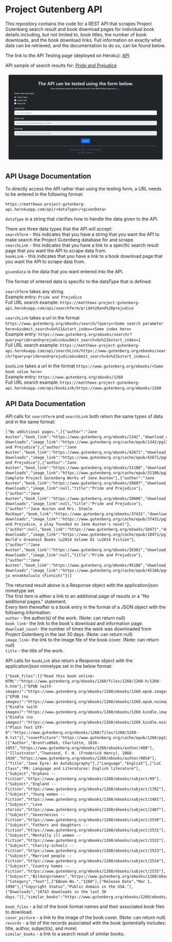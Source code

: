 # Project Gutenberg API
This repository contains the code for a REST API that scrapes Project Gutenberg search result and book download pages for individual book details including, but not limited to, book titles, the number of book downloads, and the book download links. Full information on exactly what data can be retrieved, and the documentation to do so, can be found below.

The link to the API Testing page (deployed on Heroku): [API](https://matthews-project-gutenberg-api.herokuapp.com/)

API sample of search results for: [Pride and Prejudice](https://matthews-project-gutenberg-api.herokuapp.com/api/searchTerm/pride%20and%20prejudice)

![PNG](https://github.com/MatthewMattei/project-gutenberg-api/blob/master/GithubAssets/APITesting.png)

## API Usage Documentation
To directly access the API rather than using the testing form, a URL needs to be entered in the following format:
```
https://matthews-project-gutenberg-api.herokuapp.com/api/<dataType>/<givenData>
```
`dataType` is a string that clarifies how to handle the data given to the API. <br>

There are three data types that the API will accept: <br>
`searchTerm` - this indicates that you have a string that you want the API to make search the Project Gutenberg database for and scrape. <br>
`searchLink` - this indicates that you have a link to a specific search result page that you want the API to scrape data from. <br> 
`bookLink` - this indicates that you have a link to a book download page that you want the API to scrape data from. <br>

`givenData` is the data that you want entered into the API. <br>

The format of entered data is specific to the dataType that is defined: <br>

`searchTerm` takes any string. <br>
Example entry: `Pride and Prejudice` <br>
Full URL search example: `https://matthews-project-gutenberg-api.herokuapp.com/api/searchTerm/pride%20and%20prejudice` <br>

`searchLink` takes a url in the format `https://www.gutenberg.org/ebooks/search/?query=<Some search parameter here>&submit_search=Go%21&start_index=<Some index here>` <br>
Example entry: `https://www.gutenberg.org/ebooks/search/?query=pride+and+prejudice&submit_search=Go%21&start_index=1` <br>
Full URL search example: `https://matthews-project-gutenberg-api.herokuapp.com/api/searchLink/https://www.gutenberg.org/ebooks/search/?query=pride+and+prejudice&submit_search=Go%21&start_index=1` <br>

`bookLink` takes a url in the format `https://www.gutenberg.org/ebooks/<Some book value here>` <br>
Example entry: `https://www.gutenberg.org/ebooks/1260` <br>
Full URL search example: `https://matthews-project-gutenberg-api.herokuapp.com/api/bookLink/https://www.gutenberg.org/ebooks/1260` <br>

## API Data Documentation
API calls for `searchTerm` and `searchLink` both return the same types of data and in the same format:
```
["No additional pages.",[{"author":"Jane Austen","book_link":"https://www.gutenberg.org/ebooks/1342","download_count":"53593 downloads","image_link":"https://www.gutenberg.org/cache/epub/1342/pg1342.cover.small.jpg","title":"Pride and Prejudice"},{"author":"Jane Austen","book_link":"https://www.gutenberg.org/ebooks/42671","download_count":"2384 downloads","image_link":"https://www.gutenberg.org/cache/epub/42671/pg42671.cover.small.jpg","title":"Pride and Prejudice"},{"author":"Jane Austen","book_link":"https://www.gutenberg.org/ebooks/31100","download_count":"610 downloads","image_link":"https://www.gutenberg.org/cache/epub/31100/pg31100.cover.small.jpg","title":"The Complete Project Gutenberg Works of Jane Austen"},{"author":"Jane Austen","book_link":"https://www.gutenberg.org/ebooks/20687","download_count":"401 downloads","image_link":null,"title":"Pride and Prejudice"},{"author":"Jane Austen","book_link":"https://www.gutenberg.org/ebooks/20686","download_count":"236 downloads","image_link":null,"title":"Pride and Prejudice"},{"author":"Jane Austen and Mrs. Steele MacKaye","book_link":"https://www.gutenberg.org/ebooks/37431","download_count":"219 downloads","image_link":"https://www.gutenberg.org/cache/epub/37431/pg37431.cover.small.jpg","title":"Pride and Prejudice, a play founded on Jane Austen's novel"},{"author":null,"book_link":"https://www.gutenberg.org/ebooks/10471","download_count":"207 downloads","image_link":"https://www.gutenberg.org/cache/epub/10471/pg10471.cover.small.jpg","title":"The World's Greatest Books \u2014 Volume 01 \u2014 Fiction"},{"author":"Jane Austen","book_link":"https://www.gutenberg.org/ebooks/26301","download_count":"191 downloads","image_link":null,"title":"Pride and Prejudice"},{"author":"Jane Austen","book_link":"https://www.gutenberg.org/ebooks/45186","download_count":"33 downloads","image_link":"https://www.gutenberg.org/cache/epub/45186/pg45186.cover.small.jpg","title":"Ylpeys ja ennakkoluulo (Finnish)"}]]
```
The returned result above is a Response object with the application/json mimetype set. <br>
The first item is either a link to an additional page of results or a "No additional pages." statement. <br>
Every item thereafter is a book entry in the format of a JSON object with the following information: <br>
`author` - the author(s) of the work. (Note: can return null) <br>
`book_link`- the link to the book's download and information page. <br>
`download_count`- the number of times the work was downloaded from Project Gutenberg in the last 30 days. (Note: can return null) <br>
`image_link`- the link to the image file of the book cover. (Note: can return null) <br>
`title` - the title of the work. <br>

API calls for `bookLink` also return a Response object with the application/json mimetype set in the below format:
```
{"book_files":[{"Read this book online: HTML":"https://www.gutenberg.org/ebooks/1260/files/1260/1260-h/1260-h.htm"},{"EPUB (with images)":"https://www.gutenberg.org/ebooks/1260/ebooks/1260.epub.images"},{"EPUB (no images)":"https://www.gutenberg.org/ebooks/1260/ebooks/1260.epub.noimages"},{"Kindle (with images)":"https://www.gutenberg.org/ebooks/1260/ebooks/1260.kindle.images"},{"Kindle (no images)":"https://www.gutenberg.org/ebooks/1260/ebooks/1260.kindle.noimages"},{"Plain Text UTF-8":"https://www.gutenberg.org/ebooks/1260/files/1260/1260-0.txt"}],"coverPicture":"https://www.gutenberg.org/cache/epub/1260/pg1260.cover.medium.jpg","records":[["Author","Bront\u00eb, Charlotte, 1816-1855","https://www.gutenberg.org/ebooks/1260/ebooks/author/408"],["Illustrator","Townsend, F. H. (Frederick Henry), 1868-1920","https://www.gutenberg.org/ebooks/1260/ebooks/author/9854"],["Title","Jane Eyre: An Autobiography"],["Language","English"],["LoC Class","PR: Language and Literatures: English literature"],["Subject","Orphans -- Fiction","https://www.gutenberg.org/ebooks/1260/ebooks/subject/99"],["Subject","England -- Fiction","https://www.gutenberg.org/ebooks/1260/ebooks/subject/1702"],["Subject","Young women -- Fiction","https://www.gutenberg.org/ebooks/1260/ebooks/subject/2481"],["Subject","Love stories","https://www.gutenberg.org/ebooks/1260/ebooks/subject/2487"],["Subject","Governesses -- Fiction","https://www.gutenberg.org/ebooks/1260/ebooks/subject/2530"],["Subject","Fathers and daughters -- Fiction","https://www.gutenberg.org/ebooks/1260/ebooks/subject/2531"],["Subject","Mentally ill women -- Fiction","https://www.gutenberg.org/ebooks/1260/ebooks/subject/2532"],["Subject","Charity-schools -- Fiction","https://www.gutenberg.org/ebooks/1260/ebooks/subject/2533"],["Subject","Married people -- Fiction","https://www.gutenberg.org/ebooks/1260/ebooks/subject/2534"],["Subject","Country homes -- Fiction","https://www.gutenberg.org/ebooks/1260/ebooks/subject/2535"],["Subject","Bildungsromans","https://www.gutenberg.org/ebooks/1260/ebooks/subject/2536"],["Category","Text"],["EBook-No.","1260"],["Release Date","Mar 1, 1998"],["Copyright Status","Public domain in the USA."],["Downloads","10743 downloads in the last 30 days."]],"similar_books":"https://www.gutenberg.org/ebooks/1260/ebooks/1260/also/"}
```
`book_files` - a list of the book format names and their associated book files to download. <br>
`cover_picture` - a link to the image of the book cover. (Note: can return null) <br>
`records` - a list of the records associated with the book (potentially includes: title, author, subject(s), and more) <br>
`similar_books` - a link to a search result of similar books. <br>
